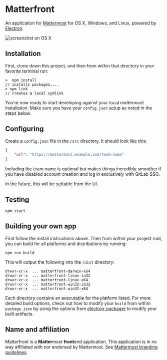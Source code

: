 # Matterfront

An application for [Mattermost](http://mattermost.org) for OS X, Windows, and Linux, powered by [Electron](http://electron.atom.io).

![screenshot on OS X](https://cloud.githubusercontent.com/assets/75445/10773661/f6ba012e-7cfc-11e5-9873-e685ea80c860.png)

## Installation

First, clone down this project, and then from within that directory in your favorite terminal run:

```
>  npm install 
// installs packages....
> npm link
// creates a local symlink
```
You're now ready to start developing against your local mattermost installation. Make sure
you have your `config.json` setup as noted in the steps below.

## Configuring

Create a `config.json` file in the `/src` directory. It should look like this:


```json
{
    "url": "https://mattermost.example.com/team-name"
}
```

Including the team name is optional but makes things incredibly smoother if
you have disabled account creation and log in exclusively with GitLab SSO.

In the future, this will be settable from the UI.

## Testing

    npm start

## Building your own app

First follow the install instrustions above. Then from within your project root,
you can build for all platforms and distributions by running:

    npm run build

This will output the following into the `/dist` directory:

```
drwxr-xr-x  ... matterfront-darwin-x64
drwxr-xr-x  ... matterfront-linux-ia32
drwxr-xr-x  ... matterfront-linux-x64
drwxr-xr-x  ... matterfront-win32-ia32
drwxr-xr-x  ... matterfront-win32-x64
```

Each directory contains an executable for the platform listed. For more detailed 
build options, check out how to modify your `build` from within `package.json` by
using the options from [electron-packager](https://github.com/maxogden/electron-packager#usage) to modify your built artifacts.
## Name and affiliation

Matterfront is a **Matter**most **front**end application. This application is in no way affiliated with nor endorsed by Mattermost. See [Mattermost branding guidelines](http://www.mattermost.org/brand-guidelines/).
